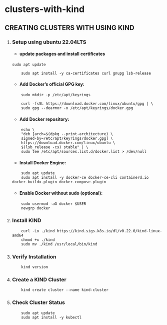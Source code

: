 # clusters-with-kind

## CREATING CLUSTERS WITH USING KIND

1. ### Setup using ubuntu 22.04LTS

    - #### update packages and install certificates
    ```
    sudo apt update
    ```
    ```
        sudo apt install -y ca-certificates curl gnupg lsb-release
    ```

    - #### Add Docker’s official GPG key:
    ```
        sudo mkdir -p /etc/apt/keyrings
    ```
    ```
        curl -fsSL https://download.docker.com/linux/ubuntu/gpg | \
        sudo gpg --dearmor -o /etc/apt/keyrings/docker.gpg
    ```

    - #### Add Docker repository:
    ```
        echo \
        "deb [arch=$(dpkg --print-architecture) \
        signed-by=/etc/apt/keyrings/docker.gpg] \
        https://download.docker.com/linux/ubuntu \
        $(lsb_release -cs) stable" | \
        sudo tee /etc/apt/sources.list.d/docker.list > /dev/null
    ```

    -  #### Install Docker Engine:
    ```
        sudo apt update
        sudo apt install -y docker-ce docker-ce-cli containerd.io docker-buildx-plugin docker-compose-plugin
    ```

 
    - #### Enable Docker without sudo (optional):
    ```
        sudo usermod -aG docker $USER
        newgrp docker
    ```

2. ### Install KIND
    ```
        curl -Lo ./kind https://kind.sigs.k8s.io/dl/v0.22.0/kind-linux-amd64
        chmod +x ./kind
        sudo mv ./kind /usr/local/bin/kind
    ```

3. ### Verify Installation
    ```
        kind version
    ```

4. ### Create a KIND Cluster
    ```
        kind create cluster --name kind-cluster
    ```

5. ### Check Cluster Status
    ```
        sudo apt update
        sudo apt install -y kubectl
    ```